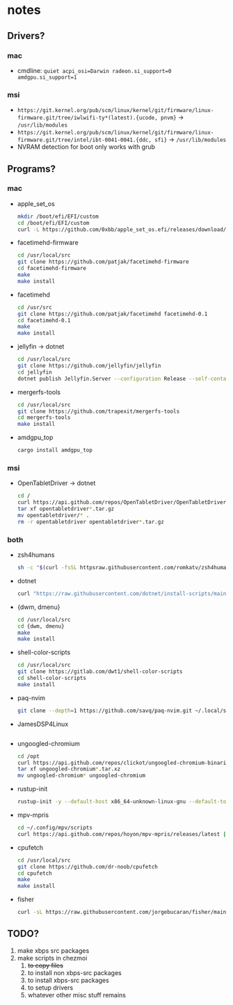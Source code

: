 # notes
## Drivers?
### mac
- cmdline: `quiet acpi_osi=Darwin radeon.si_support=0 amdgpu.si_support=1`

### msi
- `https://git.kernel.org/pub/scm/linux/kernel/git/firmware/linux-firmware.git/tree/iwlwifi-ty*(latest).{ucode, pnvm}` -> `/usr/lib/modules`
- `https://git.kernel.org/pub/scm/linux/kernel/git/firmware/linux-firmware.git/tree/intel/ibt-0041-0041.{ddc, sfi}` -> `/usr/lib/modules`
- NVRAM detection for boot only works with grub

## Programs?
### mac
- apple_set_os
    ```sh
    mkdir /boot/efi/EFI/custom
    cd /boot/efi/EFI/custom
    curl -L https://github.com/0xbb/apple_set_os.efi/releases/download/v1/apple_set_os.efi -o apple_set_os.efi
    ```
- facetimehd-firmware
    ```sh
    cd /usr/local/src
    git clone https://github.com/patjak/facetimehd-firmware
    cd facetimehd-firmware
    make
    make install
    ```
- facetimehd
    ```sh
    cd /usr/src
    git clone https://github.com/patjak/facetimehd facetimehd-0.1
    cd facetimehd-0.1
    make
    make install
    ```
- jellyfin -> dotnet
    ```sh
	cd /usr/local/src
	git clone https://github.com/jellyfin/jellyfin
	cd jellyfin
	dotnet publish Jellyfin.Server --configuration Release --self-contained --runtime linux-x64 --output /opt/jellyfin -p:DebugSymbols=false -p:DebugType=none -p:UseAppHost=true
    ```
- mergerfs-tools
    ```sh
	cd /usr/local/src
	git clone https://github.com/trapexit/mergerfs-tools
	cd mergerfs-tools
	make install
    ```
- amdgpu_top
    ```sh
	cargo install amdgpu_top
    ```

### msi
- OpenTabletDriver -> dotnet
    ```sh
	cd /
	curl https://api.github.com/repos/OpenTabletDriver/OpenTabletDriver/releases/latest | rg 'browser_download_url.*opentabletdriver-.*tar.gz' | sd '.*: "(.*)"' '$1' | wget -i -
	tar xf opentabletdriver*.tar.gz
	mv opentabletdriver/* .
	rm -r opentabletdriver opentabletdriver*.tar.gz
    ```
### both
- zsh4humans
    ```sh
	sh -c "$(curl -fsSL httpsraw.githubusercontent.com/romkatv/zsh4humans/v5/install)"
    ```
- dotnet
    ```sh
	curl "https://raw.githubusercontent.com/dotnet/install-scripts/main/src/dotnet-install.sh" | bash -s -- -c STS --install-dir /opt/dotnet
    ```
- {dwm, dmenu}
    ```sh
	cd /usr/local/src
	cd {dwm, dmenu}
	make
	make install
    ```
- shell-color-scripts
    ```sh
	cd /usr/local/src
	git clone https://gitlab.com/dwt1/shell-color-scripts
	cd shell-color-scripts
	make install
    ```
- paq-nvim
    ```sh
	git clone --depth=1 https://github.com/savq/paq-nvim.git ~/.local/share/nvim/site/pack/paqs/start/paq-nvim
    ```
- JamesDSP4Linux
    ```sh
    ```
- ungoogled-chromium
    ```sh
	cd /opt
	curl https://api.github.com/repos/clickot/ungoogled-chromium-binaries/releases/latest | rg 'browser_download_url.*tar.xz' | sd '.*: "(.*)"' '$1' | wget -i -
	tar xf ungoogled-chromium*.tar.xz
	mv ungoogled-chromium* ungoogled-chromium
    ```
- rustup-init
    ```sh
	rustup-init -y --default-host x86_64-unknown-linux-gnu --default-toolchain stable
    ```
- mpv-mpris
    ```sh
	cd ~/.config/mpv/scripts
	curl https://api.github.com/repos/hoyon/mpv-mpris/releases/latest | rg 'browser_download_url.*so' | sd '.*: "(.*)"' '$1' | wget -i -
    ```
- cpufetch
    ```sh
	cd /usr/local/src
	git clone https://github.com/dr-noob/cpufetch
	cd cpufetch
	make
	make install
    ```
- fisher
    ```sh
	curl -sL https://raw.githubusercontent.com/jorgebucaran/fisher/main/functions/fisher.fish | source && fisher install jorgebucaran/fisher
    ```

## TODO?
1. make xbps src packages
2. make scripts in chezmoi
	1. ~~to copy files~~
	2. to install non xbps-src packages
	3. to install xbps-src packages
	4. to setup drivers
	5. whatever other misc stuff remains
